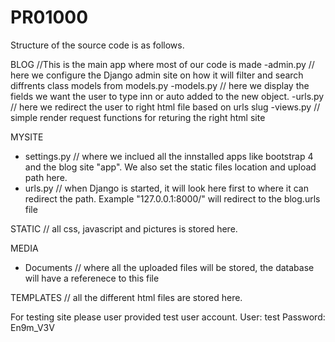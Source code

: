 # PR01000
Structure of the source code is as follows. 

BLOG //This is the main app where most of our code is made
-admin.py // here we configure the Django admin site on how it will filter and search diffrents class models from models.py
-models.py // here we display the fields we want the user to type inn or auto added to the new object. 
-urls.py // here we redirect the user to right html file based on urls slug
-views.py // simple render request functions for returing the right html site



MYSITE
- settings.py // where we inclued all the innstalled apps like bootstrap 4 and the blog site "app". We also set the static files location and upload path here. 
- urls.py // when Django is started, it will look here first to where it can redirect the path. Example "127.0.0.1:8000/" will redirect to the blog.urls file

STATIC 
// all css, javascript and pictures is stored here.

MEDIA
- Documents // where all the uploaded files will be stored, the database will have a referenece to this file

TEMPLATES
// all the different html files are stored here. 

For testing site please user provided test user account. 
User: test
Password: En9m_V3V





